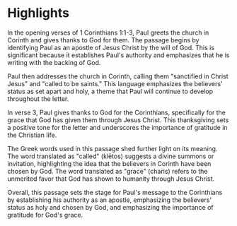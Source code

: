 # Highlights

In the opening verses of 1 Corinthians 1:1-3, Paul greets the church in Corinth and gives thanks to God for them. The passage begins by identifying Paul as an apostle of Jesus Christ by the will of God. This is significant because it establishes Paul's authority and emphasizes that he is writing with the backing of God. 

Paul then addresses the church in Corinth, calling them "sanctified in Christ Jesus" and "called to be saints." This language emphasizes the believers' status as set apart and holy, a theme that Paul will continue to develop throughout the letter. 

In verse 3, Paul gives thanks to God for the Corinthians, specifically for the grace that God has given them through Jesus Christ. This thanksgiving sets a positive tone for the letter and underscores the importance of gratitude in the Christian life. 

The Greek words used in this passage shed further light on its meaning. The word translated as "called" (klētos) suggests a divine summons or invitation, highlighting the idea that the believers in Corinth have been chosen by God. The word translated as "grace" (charis) refers to the unmerited favor that God has shown to humanity through Jesus Christ. 

Overall, this passage sets the stage for Paul's message to the Corinthians by establishing his authority as an apostle, emphasizing the believers' status as holy and chosen by God, and emphasizing the importance of gratitude for God's grace.

